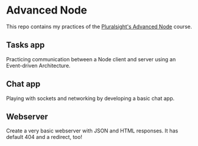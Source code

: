 # Advanced Node

This repo contains my practices of the [Pluralsight's Advanced Node](https://app.pluralsight.com/library/courses/nodejs-advanced/table-of-contents) course.

## Tasks app

Practicing communication between a Node client and server using an Event-driven Architecture.

## Chat app

Playing with sockets and networking by developing a basic chat app.

## Webserver

Create a very basic webserver with JSON and HTML responses. It has default 404 and a redirect, too!
